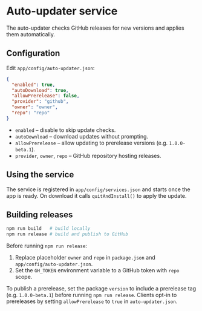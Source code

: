 # Auto-updater service

The auto-updater checks GitHub releases for new versions and applies them automatically.

## Configuration

Edit `app/config/auto-updater.json`:

```json
{
  "enabled": true,
  "autoDownload": true,
  "allowPrerelease": false,
  "provider": "github",
  "owner": "owner",
  "repo": "repo"
}
```

- `enabled` – disable to skip update checks.
- `autoDownload` – download updates without prompting.
- `allowPrerelease` – allow updating to prerelease versions (e.g. `1.0.0-beta.1`).
- `provider`, `owner`, `repo` – GitHub repository hosting releases.

## Using the service

The service is registered in `app/config/services.json` and starts once the app is ready. On download it calls `quitAndInstall()` to apply the update.

## Building releases

```bash
npm run build   # build locally
npm run release # build and publish to GitHub
```

Before running `npm run release`:

1. Replace placeholder `owner` and `repo` in `package.json` and `app/config/auto-updater.json`.
2. Set the `GH_TOKEN` environment variable to a GitHub token with `repo` scope.

To publish a prerelease, set the package `version` to include a prerelease tag (e.g. `1.0.0-beta.1`) before running `npm run release`. Clients opt-in to prereleases by setting `allowPrerelease` to `true` in `auto-updater.json`.
